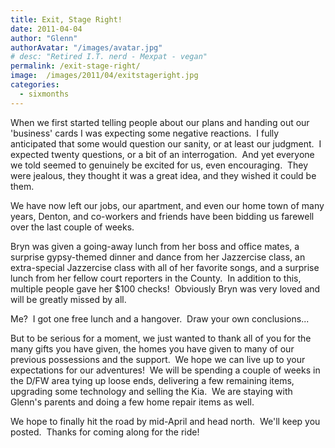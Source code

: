 ```yaml
---
title: Exit, Stage Right!
date: 2011-04-04
author: "Glenn"
authorAvatar: "/images/avatar.jpg"
# desc: "Retired I.T. nerd - Mexpat - vegan"
permalink: /exit-stage-right/
image:  /images/2011/04/exitstageright.jpg
categories:
  - sixmonths
---
```

When we first started telling people about our plans and handing out our 'business' cards I was expecting some negative reactions.  I fully anticipated that some would question our sanity, or at least our judgment.  I expected twenty questions, or a bit of an interrogation.  And yet everyone we told seemed to genuinely be excited for us, even encouraging.  They were jealous, they thought it was a great idea, and they wished it could be them.

We have now left our jobs, our apartment, and even our home town of many years, Denton, and co-workers and friends have been bidding us farewell over the last couple of weeks.

Bryn was given a going-away lunch from her boss and office mates, a surprise gypsy-themed dinner and dance from her Jazzercise class, an extra-special Jazzercise class with all of her favorite songs, and a surprise lunch from her fellow court reporters in the County.  In addition to this, multiple people gave her $100 checks!  Obviously Bryn was very loved and will be greatly missed by all.

Me?  I got one free lunch and a hangover.  Draw your own conclusions...

But to be serious for a moment, we just wanted to thank all of you for the many gifts you have given, the homes you have given to many of our previous possessions and the support.  We hope we can live up to your expectations for our adventures!  We will be spending a couple of weeks in the D/FW area tying up loose ends, delivering a few remaining items, upgrading some technology and selling the Kia.  We are staying with Glenn's parents and doing a few home repair items as well.

We hope to finally hit the road by mid-April and head north.  We'll keep you posted.  Thanks for coming along for the ride!
